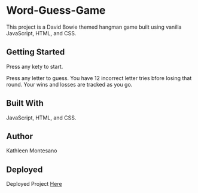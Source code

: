 # Word-Guess-Game

This project is a David Bowie themed hangman game built using vanilla JavaScript, HTML, and CSS.

## Getting Started

Press any kety to start. 

Press any letter to guess. You have 12 incorrect letter tries bfore losing that round. Your wins and losses are tracked as you go.

## Built With

JavaScript, HTML, and CSS.

## Author

Kathleen Montesano

## Deployed

Deployed Project [Here](https://kathleenmont.github.io/Word-Guess-Game/index.html)
